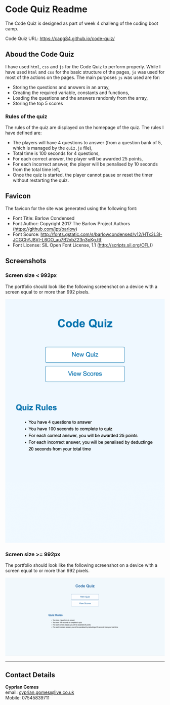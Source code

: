 # Code Quiz Readme
The Code Quiz is designed as part of week 4 challeng of the coding boot camp. 

Code Quiz URL: https://capg84.github.io/code-quiz/

## Aboud the Code Quiz
I have used `html`, `css` and `js` for the Code Quiz to perform properly. While I have used `html` and `css` for the basic structure of the pages, `js` was used for most of the actions on the pages. The main purposes `js` was used are for:

* Storing the questions and answers in an array,
* Creating the required variable, constants and functions,
* Loading the questions and the answers randomly from the array,
* Storing the top 5 scores

### Rules of the quiz
The rules of the quiz are displayed on the homepage of the quiz. The rules I have defined are:

* The players will have 4 questions to answer (from a question bank of 5, which is managed by the `quiz.js` file),
* Total time is 100 seconds for 4 questions,
* For each correct answer, the player will be awarded 25 points,
* For each incorrect answer, the player will be penalised by 10 seconds from the total time left,
* Once the quiz is started, the player cannot pause or reset the timer without restarting the quiz.

## Favicon
The favicon for the site was generated using the following font:

- Font Title: Barlow Condensed
- Font Author: Copyright 2017 The Barlow Project Authors (https://github.com/jpt/barlow)
- Font Source: http://fonts.gstatic.com/s/barlowcondensed/v12/HTx3L3I-JCGChYJ8VI-L6OO_au7B2xbZ23n3pKg.ttf
- Font License: SIL Open Font License, 1.1 (http://scripts.sil.org/OFL))

## Screenshots
### Screen size < 992px
The portfolio should look like the following screenshot on a device with a screen equal to or more than 992 pixels.

![this image](/assets/images/mobile-screenshot.gif)

### Screen size >= 992px
The portfolio should look like the following screenshot on a device with a screen equal to or more than 992 pixels.

![this image](/assets/images/desktop-screenshot.gif)

-------

## Contact Details
**Cyprian Gomes**
<br>email: cyprian.gomes@live.co.uk
<br>Mobile: 07545839711